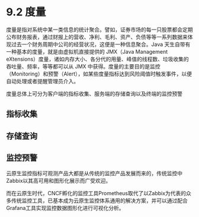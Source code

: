 # 9.2 度量

度量是指对系统中某一类信息的统计聚合。譬如，证券市场的每一只股票都会定期公布财务报表，通过财报上的营收、净利、毛利、资产、负债等等一系列数据来体现过去一个财务周期中公司的经营状况，这便是一种信息聚合。Java 天生自带有一种基本的度量，就是由虚拟机直接提供的 JMX（Java Management eXtensions）度量，诸如内存大小、各分代的用量、峰值的线程数、垃圾收集的吞吐量、频率，等等都可以从 JMX 中获得。度量的主要目的是监控（Monitoring）和预警（Alert），如某些度量指标达到风险阈值时触发事件，以便自动处理或者提醒管理员介入。


度量总体上可分为客户端的指标收集、服务端的存储查询以及终端的监控预警

## 指标收集

## 存储查询

## 监控预警

云原生监控指标可观测产品大都是从传统的监控产品发展而来的，传统监控中Zabbix以其高可用和图形化展示而广受欢迎。

而在云原生时代，CNCF孵化的监控工具Prometheus取代了以Zabbix为代表的众多传统监控工具，已基本成为云原生监控体系通用的解决方案，并可以通过配合Grafana工具实现监控数据图形化进行可视化分析。